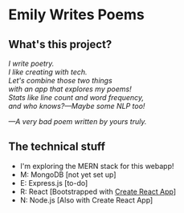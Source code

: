 # Emily Writes Poems

## What's this project?
*I write poetry.*  
*I like creating with tech.*  
*Let's combine those two things*  
*with an app that explores my poems!*  
*Stats like line count and word frequency,*  
*and who knows?—Maybe some NLP too!*  

*—A very bad poem written by yours truly.*


## The technical stuff
* I'm exploring the MERN stack for this webapp!
* M: MongoDB [not yet set up]
* E: Express.js [to-do]
* R: React [Bootstrapped with [Create React App](https://github.com/facebook/create-react-app)]
* N: Node.js [Also with Create React App]
